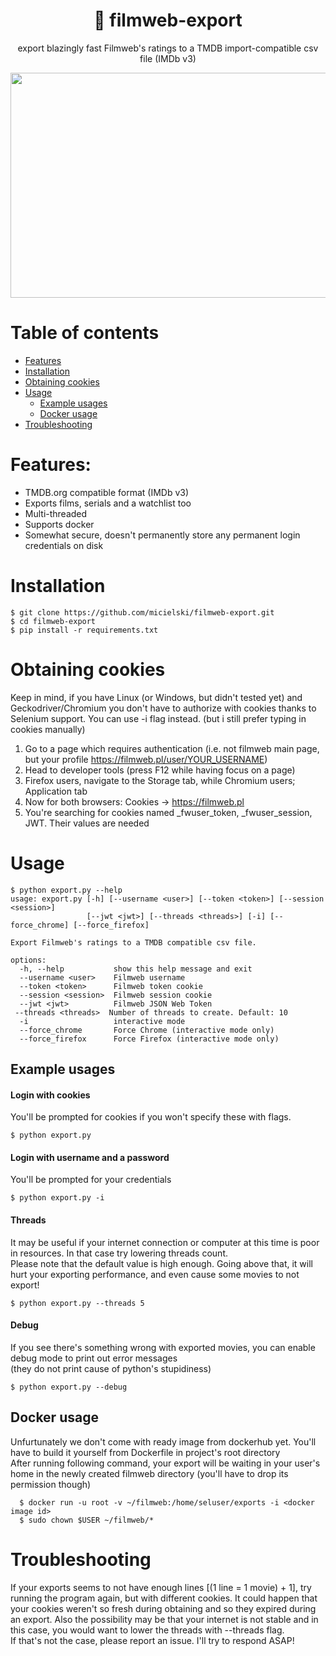 <div align="center">
  <h1>🎥 filmweb-export</h1>
  <p>export blazingly fast Filmweb's ratings to a TMDB import-compatible csv file (IMDb v3)</p>
  <img src="https://user-images.githubusercontent.com/73398428/160282968-703dc668-d3b5-4b41-9c12-370ca3995337.png" height="360" width="640">
</div>

# Table of contents
- [Features](#features)
- [Installation](#installation)
- [Obtaining cookies](#obtaining-cookies)
- [Usage](#usage)
  - [Example usages](#example-usages)
  - [Docker usage](#docker-usage)
- [Troubleshooting](#troubleshooting)

# Features:

- TMDB.org compatible format (IMDb v3)
- Exports films, serials and a watchlist too
- Multi-threaded
- Supports docker
- Somewhat secure, doesn't permanently store any permanent login credentials on disk

# Installation

  ```
  $ git clone https://github.com/micielski/filmweb-export.git  
  $ cd filmweb-export
  $ pip install -r requirements.txt
  ```
# Obtaining cookies

  Keep in mind, if you have Linux (or Windows, but didn't tested yet) and Geckodriver/Chromium you don't have to authorize with cookies thanks to Selenium support. You can use -i flag instead. (but i still prefer typing in cookies manually)
  
  1. Go to a page which requires authentication (i.e. not filmweb main page, but your profile https://filmweb.pl/user/YOUR_USERNAME)
  2. Head to developer tools (press F12 while having focus on a page)
  3. Firefox users, navigate to the Storage tab, while Chromium users; Application tab
  4. Now for both browsers: Cookies -> https://filmweb.pl
  5. You're searching for cookies named \_fwuser_token, \_fwuser_session, JWT. Their values are needed

# Usage
 

  ```
  $ python export.py --help
  usage: export.py [-h] [--username <user>] [--token <token>] [--session <session>]
                   [--jwt <jwt>] [--threads <threads>] [-i] [--force_chrome] [--force_firefox]
  
  Export Filmweb's ratings to a TMDB compatible csv file.
  
  options:
    -h, --help           show this help message and exit
    --username <user>    Filmweb username
    --token <token>      Filmweb token cookie
    --session <session>  Filmweb session cookie
    --jwt <jwt>          Filmweb JSON Web Token
   --threads <threads>  Number of threads to create. Default: 10
    -i                   interactive mode
    --force_chrome       Force Chrome (interactive mode only)
    --force_firefox      Force Firefox (interactive mode only)
  ```

## Example usages

  #### Login with cookies  
  You'll be prompted for cookies if you won't specify these with flags.

  ```
  $ python export.py
  ```
  
  #### Login with username and a password  
  You'll be prompted for your credentials
  
  ```
  $ python export.py -i
  ```
    
  #### Threads  
  It may be useful if your internet connection or computer at this time is poor in resources. In that case try lowering threads count.  
  Please note that the default value is high enough. Going above that, it will hurt your exporting performance, and even cause some movies to not export!
  
  ```
  $ python export.py --threads 5
  ```
    
  #### Debug  
  If you see there's something wrong with exported movies, you can enable debug mode to print out error messages  
  (they do not print cause of python's stupidiness)
  
  ```
  $ python export.py --debug
  ```
  
  

## Docker usage
  
  Unfurtunately we don't come with ready image from dockerhub yet. You'll have to build it yourself from Dockerfile in project's root directory  
  After running following command, your export will be waiting in your user's home in the newly created filmweb directory (you'll have to drop its permission though)
  
  ```
    $ docker run -u root -v ~/filmweb:/home/seluser/exports -i <docker image id>
    $ sudo chown $USER ~/filmweb/*
  ```
# Troubleshooting
  
  If your exports seems to not have enough lines [(1 line = 1 movie) + 1], try running the program again, but with different cookies. It could happen that your cookies weren't so fresh during obtaining and so they expired during an export. Also the possibility may be that your internet is not stable and in this case, you would want to lower the threads with --threads flag.  
  If that's not the case, please report an issue. I'll try to respond ASAP!
